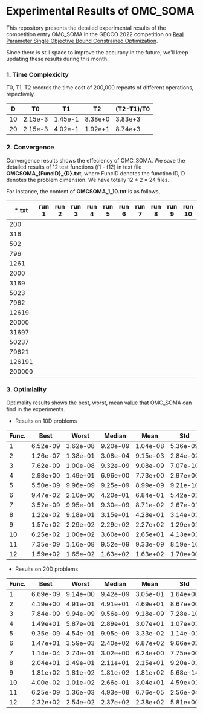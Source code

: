 # Experimental Results of OMC_SOMA
This repository presents the detailed experimental results of the competition entry OMC_SOMA in the GECCO 2022 competition on [Real Parameter Single Objective Bound Constrained Optimization](https://www3.ntu.edu.sg/home/epnsugan/index_files/CEC2022/CEC2022.htm).

Since there is still space to improve the accuracy in the future, we'll keep updating these results during this month.

### 1. Time Complexicity

T0, T1, T2 records the time cost of 200,000 repeats of different operations, repectively.

|D|T0|T1|T2|(T2-T1)/T0|
|--|--|--|--|--|
|10 | 2.15e-3 | 1.45e-1 | 8.38e+0 | 3.83e+3 |
|20 | 2.15e-3 | 4.02e-1 | 1.92e+1 | 8.74e+3 |


### 2. Convergence

Convergence results shows the effeciency of OMC_SOMA.
We save the detailed results of 12 test functions (f1 - f12) in text file **OMCSOMA_{FuncID}\_{D}.txt**, where FuncID denotes the function ID, D denotes the problem dimension. We have totally 12 * 2 = 24 files.

For instance, the content of **OMCSOMA_1_10.txt** is as follows,

| *.txt |run 1 | run 2 | run 3 | run 4 | run 5 | run 6 | run 7 | run 8 | run 9 | run 10 | run 11 | run 12 | run 13 | run 14 | run 15 | run 16 | run 17 | run 18 | run 19 | run 20 | run 21 | run 22 | run 23 | run 24 | run 25 | run 26 | run 27 | run 28 | run 29 | run 30 | 
| -- |-- | -- | -- | -- | -- | -- | -- | -- | -- | -- | -- | -- | -- | -- | -- | -- | -- | -- | -- | -- | -- | -- | -- | -- | -- | -- | -- | -- | -- | -- | 
| 200 | | | | | | | | | | | | | | | | | | | | | | | | | | | | | | |
| 316 | | | | | | | | | | | | | | | | | | | | | | | | | | | | | | |
| 502 | | | | | | | | | | | | | | | | | | | | | | | | | | | | | | |
| 796 | | | | | | | | | | | | | | | | | | | | | | | | | | | | | | |
| 1261 | | | | | | | | | | | | | | | | | | | | | | | | | | | | | | |
| 2000 | | | | | | | | | | | | | | | | | | | | | | | | | | | | | | |
| 3169 | | | | | | | | | | | | | | | | | | | | | | | | | | | | | | |
| 5023 | | | | | | | | | | | | | | | | | | | | | | | | | | | | | | |
| 7962 | | | | | | | | | | | | | | | | | | | | | | | | | | | | | | |
| 12619 | | | | | | | | | | | | | | | | | | | | | | | | | | | | | | |
| 20000 | | | | | | | | | | | | | | | | | | | | | | | | | | | | | | |
| 31697 | | | | | | | | | | | | | | | | | | | | | | | | | | | | | | |
| 50237 | | | | | | | | | | | | | | | | | | | | | | | | | | | | | | |
| 79621 | | | | | | | | | | | | | | | | | | | | | | | | | | | | | | |
| 126191 | | | | | | | | | | | | | | | | | | | | | | | | | | | | | | |
| 200000 | | | | | | | | | | | | | | | | | | | | | | | | | | | | | | |


### 3. Optimiality

Optimality results shows the best, worst, mean value that OMC_SOMA can find in the experiments.

- Results on 10D problems

|Func.| Best | Worst | Median | Mean | Std |
|--|--|--|--|--|--|
| 1 | 6.52e-09 | 3.62e-08 | 9.20e-09 | 1.04e-08 | 5.36e-09 |
| 2 | 1.26e-07 | 1.38e-01 | 3.08e-04 | 9.15e-03 | 2.84e-02 |
| 3 | 7.62e-09 | 1.00e-08 | 9.32e-09 | 9.08e-09 | 7.07e-10 |
| 4 | 2.98e+00 | 1.49e+01 | 6.96e+00 | 7.73e+00 | 2.97e+00 |
| 5 | 5.50e-09 | 9.96e-09 | 9.25e-09 | 8.99e-09 | 9.21e-10 |
| 6 | 9.47e-02 | 2.10e+00 | 4.20e-01 | 6.84e-01 | 5.42e-01 |
| 7 | 3.52e-09 | 9.95e-01 | 9.30e-09 | 8.71e-02 | 2.67e-01 |
| 8 | 1.22e-02 | 9.18e-01 | 3.15e-01 | 4.28e-01 | 3.14e-01 |
| 9 | 1.57e+02 | 2.29e+02 | 2.29e+02 | 2.27e+02 | 1.29e+01 |
| 10 | 6.25e-02 | 1.00e+02 | 3.60e+00 | 2.65e+01 | 4.13e+01 |
| 11 | 7.35e-09 | 1.16e-08 | 9.52e-09 | 9.33e-09 | 8.19e-10 |
| 12 | 1.59e+02 | 1.65e+02 | 1.63e+02 | 1.63e+02 | 1.70e+00 |

- Results on 20D problems

|Func.| Best | Worst | Median | Mean | Std |
|--|--|--|--|--|--|
| 1 | 6.69e-09 | 9.14e+00 | 9.42e-09 | 3.05e-01 | 1.64e+00 |
| 2 | 4.19e+00 | 4.91e+01 | 4.91e+01 | 4.69e+01 | 8.67e+00 |
| 3 | 7.84e-09 | 9.94e-09 | 9.56e-09 | 9.18e-09 | 7.28e-10 |
| 4 | 1.49e+01 | 5.87e+01 | 2.89e+01 | 3.07e+01 | 1.07e+01 |
| 5 | 9.35e-09 | 4.54e-01 | 9.95e-09 | 3.33e-02 | 1.14e-01 |
| 6 | 1.47e+01 | 3.59e+03 | 2.40e+02 | 6.87e+02 | 9.66e+02 |
| 7 | 1.14e-04 | 2.74e+01 | 3.02e+00 | 6.24e+00 | 7.75e+00 |
| 8 | 2.04e+01 | 2.49e+01 | 2.11e+01 | 2.15e+01 | 9.20e-01 |
| 9 | 1.81e+02 | 1.81e+02 | 1.81e+02 | 1.81e+02 | 5.68e-14 |
| 10 | 4.00e-02 | 1.01e+02 | 2.66e-01 | 3.04e+01 | 4.59e+01 |
| 11 | 6.25e-09 | 1.36e-03 | 4.93e-08 | 6.76e-05 | 2.56e-04 |
| 12 | 2.32e+02 | 2.54e+02 | 2.37e+02 | 2.38e+02 | 5.81e+00 |


